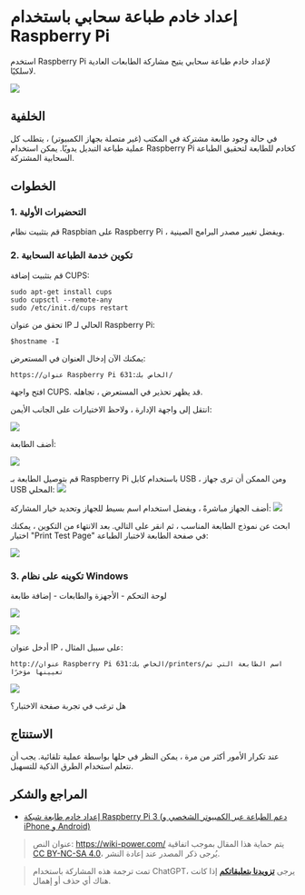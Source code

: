 # إعداد خادم طباعة سحابي باستخدام Raspberry Pi

استخدم Raspberry Pi لإعداد خادم طباعة سحابي يتيح مشاركة الطابعات العادية لاسلكيًا.

![](https://img.wiki-power.com/d/wiki-media/img/IMG_20181222_155243.jpg)

## الخلفية

في حالة وجود طابعة مشتركة في المكتب (غير متصلة بجهاز الكمبيوتر) ، يتطلب كل عملية طباعة التبديل يدويًا. يمكن استخدام Raspberry Pi كخادم للطابعة لتحقيق الطباعة السحابية المشتركة.

## الخطوات

### 1. التحضيرات الأولية

قم بتثبيت نظام Raspbian على Raspberry Pi ، ويفضل تغيير مصدر البرامج الصينية.

### 2. تكوين خدمة الطباعة السحابية

قم بتثبيت إضافة CUPS:

```shell
sudo apt-get install cups
sudo cupsctl --remote-any
sudo /etc/init.d/cups restart
```

تحقق من عنوان IP الحالي لـ Raspberry Pi:

```
$hostname -I
```

يمكنك الآن إدخال العنوان في المستعرض:

```
https://عنوان Raspberry Pi الخاص بك:631/
```

افتح واجهة CUPS. قد يظهر تحذير في المستعرض ، تجاهله.

انتقل إلى واجهة الإدارة ، ولاحظ الاختيارات على الجانب الأيمن:

![](https://img.wiki-power.com/d/wiki-media/img/SRnaG8Upe4QCw4A7__thumbnail.png)

أضف الطابعة:

![](https://img.wiki-power.com/d/wiki-media/img/2ha01tLqMK8dKPPw__thumbnail.png)

قم بتوصيل الطابعة بـ Raspberry Pi باستخدام كابل USB ، ومن الممكن أن ترى جهاز USB المحلي: ![](https://img.wiki-power.com/d/wiki-media/img/dOY25IVr55cf4qbg__thumbnail-1.png)

أضف الجهاز مباشرةً ، ويفضل استخدام اسم بسيط للجهاز وتحديد خيار المشاركة: ![](https://img.wiki-power.com/d/wiki-media/img/zY62367hBa0ZuwJV__thumbnail.png)

ابحث عن نموذج الطابعة المناسب ، ثم انقر على التالي. بعد الانتهاء من التكوين ، يمكنك اختيار "Print Test Page" في صفحة الطابعة لاختبار الطباعة:

![](https://img.wiki-power.com/d/wiki-media/img/9izhdEoI8cobbMjF__thumbnail.png)

### 3. تكوينه على نظام Windows

لوحة التحكم - الأجهزة والطابعات - إضافة طابعة

![](https://img.wiki-power.com/d/wiki-media/img/dk39pnMjcQYPBElC__thumbnail.png)

![](https://img.wiki-power.com/d/wiki-media/img/CRkgxClLaaYjdGPt__thumbnail.png)

أدخل عنوان IP ، على سبيل المثال:

```
http://عنوان Raspberry Pi الخاص بك:631/printers/اسم الطابعة التي تم تعيينها مؤخرًا
```

![](https://img.wiki-power.com/d/wiki-media/img/Z8sZTaxH5ZoGWyBK__thumbnail.png)

هل ترغب في تجربة صفحة الاختبار؟

## الاستنتاج

عند تكرار الأمور أكثر من مرة ، يمكن النظر في حلها بواسطة عملية تلقائية. يجب أن نتعلم استخدام الطرق الذكية للتسهيل.

## المراجع والشكر

- [إعداد خادم طابعة شبكة Raspberry Pi 3 (دعم الطباعة عبر الكمبيوتر الشخصي و iPhone و Android)](https://www.ncnynl.com/archives/201608/742.html)

> عنوان النص: <https://wiki-power.com/>
> يتم حماية هذا المقال بموجب اتفاقية [CC BY-NC-SA 4.0](https://creativecommons.org/licenses/by/4.0/deed.zh)، يُرجى ذكر المصدر عند إعادة النشر.

> تمت ترجمة هذه المشاركة باستخدام ChatGPT، يرجى [**تزويدنا بتعليقاتكم**](https://github.com/linyuxuanlin/Wiki_MkDocs/issues/new) إذا كانت هناك أي حذف أو إهمال.